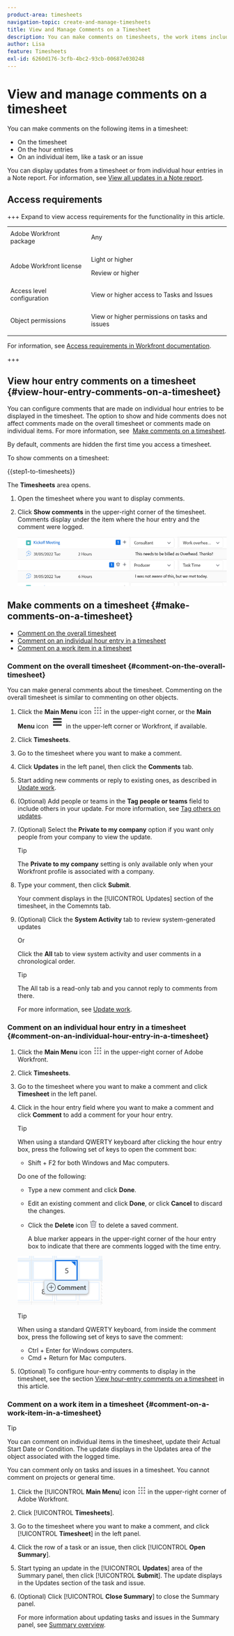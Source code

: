 ```yaml
---
product-area: timesheets
navigation-topic: create-and-manage-timesheets
title: View and Manage Comments on a Timesheet
description: You can make comments on timesheets, the work items included in the timesheets, as well as on every hour entry that you log. 
author: Lisa
feature: Timesheets
exl-id: 6260d176-3cfb-4bc2-93cb-00687e030248
---
```

# View and manage comments on a timesheet

<!-- Audited: April, 2024-->

You can make comments on the following items in a timesheet:

* On the timesheet
* On the hour entries 
* On an individual item, like a task or an issue

You can display updates from a timesheet or from individual hour entries in a Note report. For information, see [View all updates in a Note report](/help/quicksilver/workfront-basics/updating-work-items-and-viewing-updates/view-all-updates-in-a-report.md). 

## Access requirements

+++ Expand to view access requirements for the functionality in this article. 

<table style="table-layout:auto"> 
 <col> 
 <col> 
 <tbody> 
  <tr> 
   <td>Adobe Workfront package</td> 
   <td> <p>Any</p> </td> 
  </tr> 
  <tr> 
   <td>Adobe Workfront license</td> 
   <td> <p>Light or higher </p>
   <p>Review or higher</p> </td> 
  </tr> 
  <tr> 
   <td>Access level configuration</td> 
   <td> <p>View or higher access to Tasks and Issues</p> </td> 
  </tr> 
  <tr> 
   <td>Object permissions</td> 
   <td> <p>View or higher permissions on tasks and issues</p> </td> 
  </tr> 
 </tbody> 
</table>

For information, see [Access requirements in Workfront documentation](/help/quicksilver/administration-and-setup/add-users/access-levels-and-object-permissions/access-level-requirements-in-documentation.md).

+++

## View hour entry comments on a timesheet {#view-hour-entry-comments-on-a-timesheet}

You can configure comments that are made on individual hour entries to be displayed in the timesheet. The option to show and hide comments does not affect comments made on the overall timesheet or comments made on individual items. For more information, see&nbsp; [Make comments on a timesheet](#make-comments-on-a-timesheet).

By default, comments are hidden the first time you access a timesheet.

To show comments on a timesheet:

{{step1-to-timesheets}}
   
   The **Timesheets** area opens. 
   
1. Open the timesheet where you want to display comments.
1. Click **Show comments** in the upper-right corner of the timesheet.
   Comments display under the item where the hour entry and the comment were logged.

   ![Comments expanded under tasks redesigned timesheet](assets/comments-expanded-under-tasks-redesigned-timesheet.png)


## Make comments on a timesheet {#make-comments-on-a-timesheet}

* [Comment on the overall timesheet](#comment-on-the-overall-timesheet) 
* [Comment on an individual hour entry in a timesheet](#comment-on-an-individual-hour-entry-in-a-timesheet) 
* [Comment on a work item in a timesheet](#comment-on-a-work-item-in-a-timesheet)

### Comment on the overall timesheet {#comment-on-the-overall-timesheet}

You can make general comments about the timesheet. Commenting on the overall timesheet is similar to commenting on other objects. 

1. Click the **Main Menu** icon ![Main menu icon](assets/main-menu-icon.png) in the upper-right corner, or the **Main Menu** icon ![Lines main menu](assets/lines-main-menu.png) in the upper-left corner or Workfront, if available.

1. Click **Timesheets**.
1. Go to the timesheet where you want to make a comment.
1. Click **Updates** in the left panel, then click the **Comments** tab.
1. Start adding new comments or reply to existing ones, as described in [Update work](../../workfront-basics/updating-work-items-and-viewing-updates/update-work.md).
1. (Optional) Add people or teams in the **Tag people or teams** field to include others in your update. For more information, see [Tag others on updates](../../workfront-basics/updating-work-items-and-viewing-updates/tag-others-on-updates.md).
1. (Optional) Select the **Private to my company** option if you want only people from your company to view the update.

   >[!TIP]
   >
   >The **Private to my company** setting is only available only when your Workfront profile is associated with a company.

1. Type your comment, then click **Submit**.

   Your comment displays in the [!UICONTROL Updates] section of the timesheet, in the Comemnts tab.

1. (Optional) Click the **System Activity** tab to review system-generated updates

   Or 

   Click the **All** tab to view system activity and user comments in a chronological order. 
         
      >[!TIP]
      >
      >   The All tab is a read-only tab and you cannot reply to comments from there. 


   For more information, see [Update work](/help/quicksilver/workfront-basics/updating-work-items-and-viewing-updates/update-work.md). 

### Comment on an individual hour entry in a timesheet {#comment-on-an-individual-hour-entry-in-a-timesheet}

1. Click the **Main Menu** icon ![Main menu icon](assets/main-menu-icon.png) in the upper-right corner of Adobe Workfront.

1. Click **Timesheets**.
1. Go to the timesheet where you want to make a comment and click **Timesheet** in the left panel.
1. Click in the hour entry field where you want to make a comment and click **Comment** to add a comment for your hour entry. 

   >[!TIP]
   >
   >   When using a standard QWERTY keyboard after clicking the hour entry box, press the following set of keys to open the comment box:
   >   * Shift + F2 for both Windows and Mac computers. 

   Do one of the following:

   * Type a new comment and click **Done**.
   * Edit an existing comment and click **Done**, or click **Cancel** to discard the changes.
   * Click the **Delete** icon ![Delete icon](assets/delete.png) to delete a saved comment.
   
      A blue marker appears in the upper-right corner of the hour entry box to indicate that there are comments logged with the time entry.

   ![Comment button on hour log redesigned timesheet](assets/commment-button-on-hour-log-redesigned-timesheet.png)

   >[!TIP]
   >
   >   When using a standard QWERTY keyboard, from inside the comment box, press the following set of keys to save the comment:
   >   * Ctrl + Enter for Windows computers.
   >   * Cmd + Return for Mac computers.
   

1. (Optional) To configure hour-entry comments to display in the timesheet, see the section [View hour-entry comments on a timesheet](#view-hour-entry-comments-on-a-timesheet) in this article.

### Comment on a work item in a timesheet {#comment-on-a-work-item-in-a-timesheet}

>[!TIP]
>
>You can comment on individual items in the timesheet, update their Actual Start Date or Condition. The update displays in the Updates area of the object associated with the logged time.


You can comment only on tasks and issues in a timesheet. You cannot comment on projects or general time. 

1. Click the [!UICONTROL **Main Menu**] icon ![Main menu icon](assets/main-menu-icon.png) in the upper-right corner of Adobe Workfront.
1. Click [!UICONTROL **Timesheets**].
1. Go to the timesheet where you want to make a comment, and click [!UICONTROL **Timesheet**] in the left panel.
1. Click the row of a task or an issue, then click [!UICONTROL **Open Summary**]. 
1. Start typing an update in the [!UICONTROL **Updates**] area of the Summary panel, then click [!UICONTROL **Submit**].
The update displays in the Updates section of the task and issue.
1. (Optional) Click [!UICONTROL **Close Summary**] to close the Summary panel. 

   For more information about updating tasks and issues in the Summary panel, see [Summary overview](../../workfront-basics/the-new-workfront-experience/summary-overview.md).

